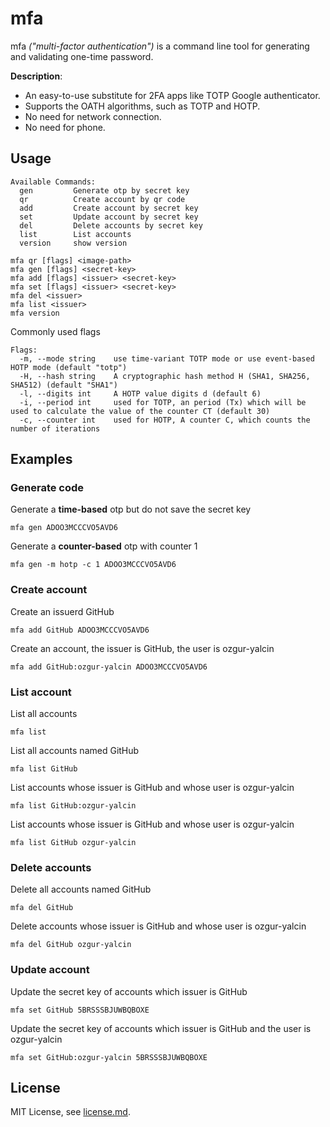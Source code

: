 # mfa

mfa *("multi-factor authentication")* is a command line tool for generating and validating one-time password.

**Description**:

* An easy-to-use substitute for 2FA apps like TOTP Google authenticator.
* Supports the OATH algorithms, such as TOTP and HOTP.
* No need for network connection.
* No need for phone.

## Usage

```
Available Commands:
  gen         Generate otp by secret key
  qr          Create account by qr code
  add         Create account by secret key
  set         Update account by secret key
  del         Delete accounts by secret key
  list        List accounts
  version     show version
```

```
mfa qr [flags] <image-path>
mfa gen [flags] <secret-key>
mfa add [flags] <issuer> <secret-key>
mfa set [flags] <issuer> <secret-key>
mfa del <issuer>
mfa list <issuer>
mfa version
```

Commonly used flags

```
Flags:
  -m, --mode string    use time-variant TOTP mode or use event-based HOTP mode (default "totp")
  -H, --hash string    A cryptographic hash method H (SHA1, SHA256, SHA512) (default "SHA1")
  -l, --digits int     A HOTP value digits d (default 6)
  -i, --period int     used for TOTP, an period (Tx) which will be used to calculate the value of the counter CT (default 30)
  -c, --counter int    used for HOTP, A counter C, which counts the number of iterations
```

## Examples

### Generate code

Generate a **time-based** otp but do not save the secret key

```
mfa gen ADOO3MCCCVO5AVD6
```

Generate a **counter-based** otp with counter 1

```
mfa gen -m hotp -c 1 ADOO3MCCCVO5AVD6
```

### Create account

Create an issuerd GitHub

```
mfa add GitHub ADOO3MCCCVO5AVD6
```

Create an account, the issuer is GitHub, the user is ozgur-yalcin

```
mfa add GitHub:ozgur-yalcin ADOO3MCCCVO5AVD6
```

### List account

List all accounts

```shell
mfa list 
```

List all accounts named GitHub

```
mfa list GitHub
```

List accounts whose issuer is GitHub and whose user is ozgur-yalcin

```
mfa list GitHub:ozgur-yalcin
```

List accounts whose issuer is GitHub and whose user is ozgur-yalcin

```
mfa list GitHub ozgur-yalcin
```

### Delete accounts

Delete all accounts named GitHub

```
mfa del GitHub
```

Delete accounts  whose issuer is GitHub and whose user is ozgur-yalcin

```
mfa del GitHub ozgur-yalcin
```

### Update account

Update the secret key of accounts which issuer is GitHub

```
mfa set GitHub 5BRSSSBJUWBQBOXE
```

Update the secret key of accounts which issuer is GitHub and the user is ozgur-yalcin

```
mfa set GitHub:ozgur-yalcin 5BRSSSBJUWBQBOXE
```

## License

MIT License, see [license.md](license.md).
